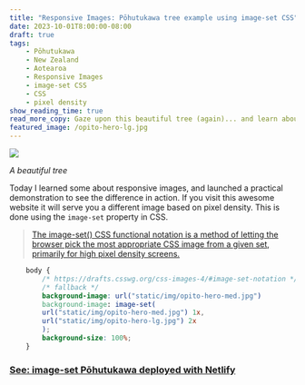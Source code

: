 ```yaml
---
title: "Responsive Images: Pōhutukawa tree example using image-set CSS"
date: 2023-10-01T8:00:00-08:00
draft: true
tags: 
    - Pōhutukawa
    - New Zealand
    - Aotearoa
    - Responsive Images
    - image-set CSS
    - CSS
    - pixel density
show_reading_time: true
read_more_copy: Gaze upon this beautiful tree (again)... and learn about image-set
featured_image: /opito-hero-lg.jpg
---
```


![](/opito-hero-lg.jpg)

*A beautiful tree*

Today I learned some about responsive images, and launched a practical demonstration to see the difference in action. If you visit this awesome website it will serve you a different image based on pixel density. This is done using the `image-set` property in CSS.

> [The image-set() CSS functional notation is a method of letting the browser pick the most appropriate CSS image from a given set, primarily for high pixel density screens.](https://developer.mozilla.org/en-US/docs/Web/CSS/image/image-set)

```css
    body {
        /* https://drafts.csswg.org/css-images-4/#image-set-notation */
        /* fallback */
        background-image: url("static/img/opito-hero-med.jpg")
        background-image: image-set(
        url("static/img/opito-hero-med.jpg") 1x,
        url("static/img/opito-hero-lg.jpg") 2x
        );
        background-size: 100%;
    }
```

### [See: image-set Pōhutukawa deployed with Netlify](https://morganwebdev.com)